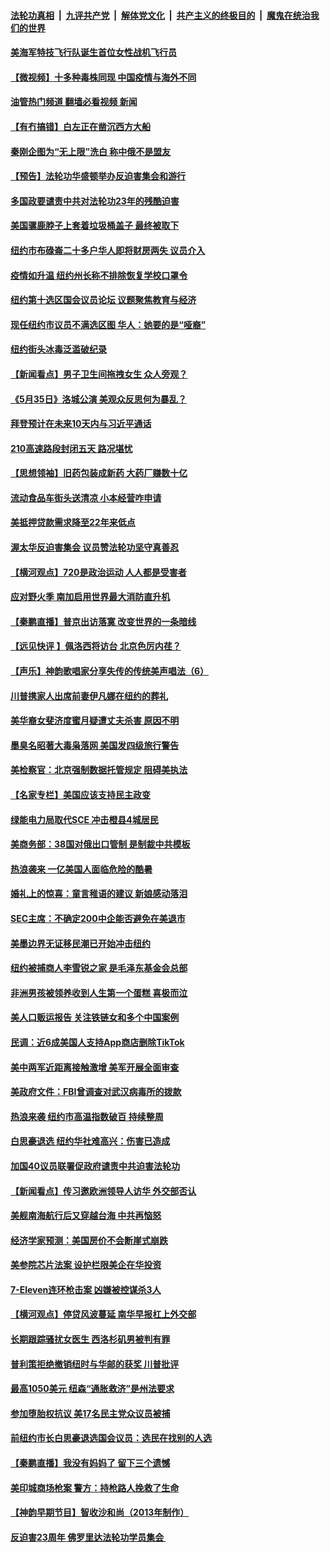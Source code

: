 ####  [法轮功真相](../../../../basic/blob/master/README.md?t=07212302) &nbsp;|&nbsp; [九评共产党](../../../../9ping.md/blob/master/README.md?t=07212302) &nbsp;|&nbsp; [解体党文化](../../../../jtdwh.md/blob/master/README.md?t=07212302)  &nbsp;|&nbsp; [共产主义的终极目的](../../../../gczydzjmd.md/blob/master/README.md?t=07212302) &nbsp;|&nbsp; [魔鬼在统治我们的世界](../../../../mgztzwmdsj.md/blob/master/README.md?t=07212302) 

#### [美海军特技飞行队诞生首位女性战机飞行员](../pages/nsc412/n13785819.md?t=07212302) 

#### [【微视频】十多种毒株同现 中国疫情与海外不同](../pages/nsc412/n13786174.md?t=07212302) 

#### [油管热门频道 翻墙必看视频 新闻](http://45.76.130.85:81/youtube.html?07212302)

#### [【有冇搞错】白左正在凿沉西方大船](../pages/nsc412/n13785967.md?t=07212302) 

#### [秦刚企图为“无上限”洗白 称中俄不是盟友](../pages/nsc412/n13785999.md?t=07212302) 

#### [【预告】法轮功华盛顿举办反迫害集会和游行](../pages/nsc412/n13781661.md?t=07212302) 

#### [多国政要谴责中共对法轮功23年的残酷迫害](../pages/nsc412/n13785817.md?t=07212302) 

#### [美国骡鹿脖子上套着垃圾桶盖子 最终被取下](../pages/nsc412/n13785816.md?t=07212302) 

#### [纽约市布碌崙二十多户华人即将财房两失 议员介入](../pages/nsc412/n13785930.md?t=07212302) 

#### [疫情如升温 纽约州长称不排除恢复学校口罩令](../pages/nsc412/n13785928.md?t=07212302) 

#### [纽约第十选区国会议员论坛 议题聚焦教育与经济](../pages/nsc412/n13785916.md?t=07212302) 

#### [现任纽约市议员不满选区图 华人：她要的是“哑裔”](../pages/nsc412/n13785924.md?t=07212302) 

#### [纽约街头冰毒泛滥破纪录](../pages/nsc412/n13785921.md?t=07212302) 

#### [【新闻看点】男子卫生间拖拽女生 众人旁观？](../pages/nsc412/n13785602.md?t=07212302) 

#### [《5月35日》洛城公演 美观众反思何为暴乱？](../pages/nsc412/n13785743.md?t=07212302) 

#### [拜登预计在未来10天内与习近平通话](../pages/nsc412/n13785770.md?t=07212302) 

#### [210高速路段封闭五天 路况堪忧](../pages/nsc412/n13785739.md?t=07212302) 

#### [【思想领袖】旧药包装成新药 大药厂赚数十亿](../pages/nsc412/n13771487.md?t=07212302) 

#### [流动食品车街头送清凉 小本经营咋申请](../pages/nsc412/n13785720.md?t=07212302) 

#### [美抵押贷款需求降至22年来低点](../pages/nsc412/n13785643.md?t=07212302) 

#### [渥太华反迫害集会 议员赞法轮功坚守真善忍](../pages/nsc412/n13785644.md?t=07212302) 

#### [【横河观点】720是政治运动 人人都是受害者](../pages/nsc412/n13785657.md?t=07212302) 

#### [应对野火季 南加启用世界最大消防直升机](../pages/nsc412/n13785678.md?t=07212302) 

#### [【秦鹏直播】普京出访落寞 改变世界的一条暗线](../pages/nsc412/n13785653.md?t=07212302) 

#### [【远见快评 】佩洛西将访台 北京色厉内荏？](../pages/nsc412/n13785617.md?t=07212302) 

#### [【声乐】神韵歌唱家分享失传的传统美声唱法（6）](../pages/nsc412/n13785613.md?t=07212302) 

#### [川普携家人出席前妻伊凡娜在纽约的葬礼](../pages/nsc412/n13785636.md?t=07212302) 

#### [美华裔女斐济度蜜月疑遭丈夫杀害 原因不明](../pages/nsc412/n13785583.md?t=07212302) 

#### [墨臭名昭著大毒枭落网 美国发四级旅行警告](../pages/nsc412/n13785590.md?t=07212302) 

#### [美检察官：北京强制数据托管规定 阻碍美执法](../pages/nsc412/n13785532.md?t=07212302) 

#### [【名家专栏】美国应该支持民主政变](../pages/nsc412/n13785402.md?t=07212302) 

#### [绿能电力局取代SCE 冲击橙县4城居民](../pages/nsc412/n13785561.md?t=07212302) 

#### [美商务部：38国对俄出口管制 是制裁中共模板](../pages/nsc412/n13785546.md?t=07212302) 

#### [热浪袭来 一亿美国人面临危险的酷暑](../pages/nsc412/n13785443.md?t=07212302) 

#### [婚礼上的惊喜：童言稚语的建议 新娘感动落泪](../pages/nsc412/n13785401.md?t=07212302) 

#### [SEC主席：不确定200中企能否避免在美退市](../pages/nsc412/n13785490.md?t=07212302) 

#### [美墨边界无证移民潮已开始冲击纽约](../pages/nsc412/n13785060.md?t=07212302) 

#### [纽约被捕商人李雪锐之家 是毛泽东基金会总部](../pages/nsc412/n13785072.md?t=07212302) 

#### [非洲男孩被领养收到人生第一个蛋糕 喜极而泣](../pages/nsc412/n13785164.md?t=07212302) 

#### [美人口贩运报告 关注铁链女和多个中国案例](../pages/nsc412/n13785235.md?t=07212302) 

#### [民调：近6成美国人支持App商店删除TikTok](../pages/nsc412/n13785206.md?t=07212302) 

#### [美中两军近距离接触激增 美军开展全面审查](../pages/nsc412/n13785161.md?t=07212302) 

#### [美政府文件：FBI曾调查对武汉病毒所的拨款](../pages/nsc412/n13784842.md?t=07212302) 

#### [热浪来袭 纽约市高温指数破百 持续整周](../pages/nsc412/n13785077.md?t=07212302) 

#### [白思豪退选 纽约华社难高兴：伤害已造成](../pages/nsc412/n13785067.md?t=07212302) 

#### [加国40议员联署促政府谴责中共迫害法轮功](../pages/nsc412/n13784932.md?t=07212302) 

#### [【新闻看点】传习邀欧洲领导人访华 外交部否认](../pages/nsc412/n13784701.md?t=07212302) 

#### [美舰南海航行后又穿越台海 中共再恼怒](../pages/nsc412/n13784908.md?t=07212302) 

#### [经济学家预测：美国房价不会断崖式崩跌](../pages/nsc412/n13784909.md?t=07212302) 

#### [美参院芯片法案 设护栏限美企在华投资](../pages/nsc412/n13784875.md?t=07212302) 

#### [7-Eleven连环枪击案 凶嫌被控谋杀3人](../pages/nsc412/n13784900.md?t=07212302) 

#### [【横河观点】停贷风波蔓延 南华早报杠上外交部](../pages/nsc412/n13784806.md?t=07212302) 

#### [长期跟踪骚扰女医生 西洛杉矶男被判有罪](../pages/nsc412/n13784877.md?t=07212302) 

#### [普利策拒绝撤销纽时与华邮的获奖 川普批评](../pages/nsc412/n13784801.md?t=07212302) 

#### [最高1050美元 纽森“通胀救济”是州法要求](../pages/nsc412/n13784812.md?t=07212302) 

#### [参加堕胎权抗议 美17名民主党众议员被捕](../pages/nsc412/n13784766.md?t=07212302) 

#### [前纽约市长白思豪退选国会议员：选民在找别的人选](../pages/nsc412/n13784831.md?t=07212302) 

#### [【秦鹏直播】我没有妈妈了 留下三个遗憾](../pages/nsc412/n13784788.md?t=07212302) 

#### [美印城商场枪案 警方：持枪路人挽救了生命](../pages/nsc412/n13784799.md?t=07212302) 

#### [【神韵早期节目】智收沙和尚（2013年制作）](../pages/nsc412/n13784540.md?t=07212302) 

#### [反迫害23周年 佛罗里达法轮功学员集会 ](../pages/nsc412/n13784734.md?t=07212302) 

<img src='http://gfw-breaker.win/goodnews/indexes/nsc412.md' width='0px' height='0px'/>
